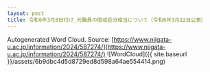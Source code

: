 ```yaml
---
layout: post
title: 令和6年3月8日付け_元職員の懲戒処分相当について（令和6年3月22日公表）
---
```

Autogenerated Word Cloud.
Source\: [https://www.niigata-u.ac.jp/information/2024/587274/](https://www.niigata-u.ac.jp/information/2024/587274/)
![WordCloud]({{ site.baseurl }}/assets/6b9dbc4d5d8729ed8d598a64ae554414.png)